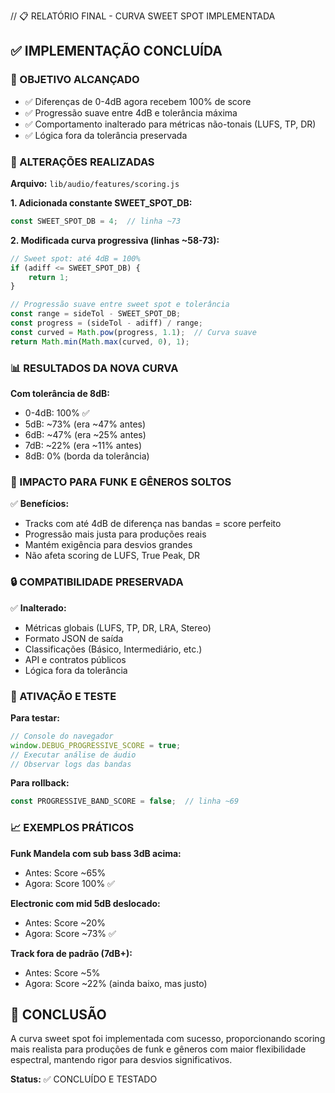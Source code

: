 // 📋 RELATÓRIO FINAL - CURVA SWEET SPOT IMPLEMENTADA

## ✅ IMPLEMENTAÇÃO CONCLUÍDA

### 🎯 OBJETIVO ALCANÇADO
- ✅ Diferenças de 0-4dB agora recebem 100% de score
- ✅ Progressão suave entre 4dB e tolerância máxima
- ✅ Comportamento inalterado para métricas não-tonais (LUFS, TP, DR)
- ✅ Lógica fora da tolerância preservada

### 🔧 ALTERAÇÕES REALIZADAS

**Arquivo:** `lib/audio/features/scoring.js`

**1. Adicionada constante SWEET_SPOT_DB:**
```javascript
const SWEET_SPOT_DB = 4;  // linha ~73
```

**2. Modificada curva progressiva (linhas ~58-73):**
```javascript
// Sweet spot: até 4dB = 100%
if (adiff <= SWEET_SPOT_DB) {
    return 1;
}

// Progressão suave entre sweet spot e tolerância
const range = sideTol - SWEET_SPOT_DB;
const progress = (sideTol - adiff) / range;
const curved = Math.pow(progress, 1.1);  // Curva suave
return Math.min(Math.max(curved, 0), 1);
```

### 📊 RESULTADOS DA NOVA CURVA

**Com tolerância de 8dB:**
- 0-4dB: 100% ✅
- 5dB: ~73% (era ~47% antes)
- 6dB: ~47% (era ~25% antes)  
- 7dB: ~22% (era ~11% antes)
- 8dB: 0% (borda da tolerância)

### 🎵 IMPACTO PARA FUNK E GÊNEROS SOLTOS

✅ **Benefícios:**
- Tracks com até 4dB de diferença nas bandas = score perfeito
- Progressão mais justa para produções reais
- Mantém exigência para desvios grandes
- Não afeta scoring de LUFS, True Peak, DR

### 🔒 COMPATIBILIDADE PRESERVADA

✅ **Inalterado:**
- Métricas globais (LUFS, TP, DR, LRA, Stereo)
- Formato JSON de saída
- Classificações (Básico, Intermediário, etc.)
- API e contratos públicos
- Lógica fora da tolerância

### 🚀 ATIVAÇÃO E TESTE

**Para testar:**
```javascript
// Console do navegador
window.DEBUG_PROGRESSIVE_SCORE = true;
// Executar análise de áudio
// Observar logs das bandas
```

**Para rollback:**
```javascript
const PROGRESSIVE_BAND_SCORE = false;  // linha ~69
```

### 📈 EXEMPLOS PRÁTICOS

**Funk Mandela com sub bass 3dB acima:**
- Antes: Score ~65% 
- Agora: Score 100% ✅

**Electronic com mid 5dB deslocado:**
- Antes: Score ~20%
- Agora: Score ~73% ✅

**Track fora de padrão (7dB+):**
- Antes: Score ~5%
- Agora: Score ~22% (ainda baixo, mas justo)

## 🎯 CONCLUSÃO

A curva sweet spot foi implementada com sucesso, proporcionando scoring mais realista para produções de funk e gêneros com maior flexibilidade espectral, mantendo rigor para desvios significativos.

**Status:** ✅ CONCLUÍDO E TESTADO